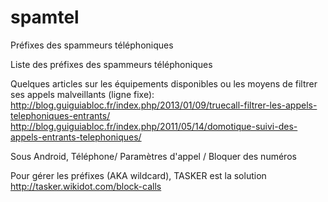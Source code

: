 # spamtel
Préfixes des spammeurs téléphoniques

Liste des préfixes des spammeurs téléphoniques

Quelques articles sur les équipements disponibles ou les moyens de filtrer ses appels malveillants (ligne fixe):
http://blog.guiguiabloc.fr/index.php/2013/01/09/truecall-filtrer-les-appels-telephoniques-entrants/
http://blog.guiguiabloc.fr/index.php/2011/05/14/domotique-suivi-des-appels-entrants-telephoniques/

Sous Android, 
Téléphone/ Paramètres d'appel / Bloquer des numéros

Pour gérer les préfixes (AKA wildcard), TASKER est la solution
http://tasker.wikidot.com/block-calls

